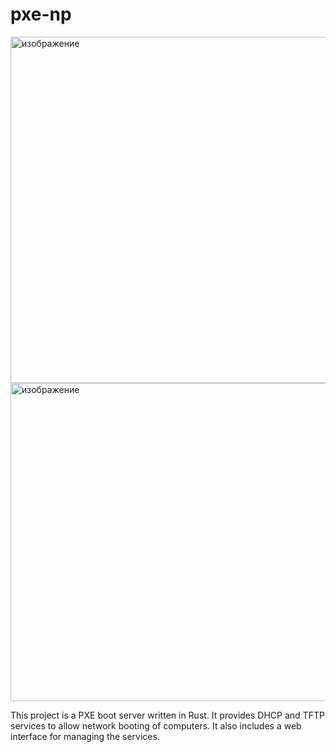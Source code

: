 # pxe-np
<img width="1399" height="554" alt="изображение" src="https://github.com/user-attachments/assets/f6775e3f-68bc-4b9b-9f3b-34e1ec6ffa69" />


<img width="1121" height="509" alt="изображение" src="https://github.com/user-attachments/assets/4c10bf5f-ef2a-4298-972d-1d043c04f671" />

This project is a PXE boot server written in Rust. It provides DHCP and TFTP services to allow network booting of computers. It also includes a web interface for managing the services.
